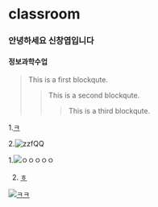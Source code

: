 # classroom

### 안녕하세요 신창엽입니다
#### 정보과학수업

> This is a first blockqute.
>	> This is a second blockqute.
>	>	> This is a third blockqute.





1.[ㅋ](https://www.youtube.com/watch?v=OLCbJ00OnK4&list=RDOLCbJ00OnK4&start_radio=1)


2.![zzfQQ](https://img1.daumcdn.net/thumb/R720x0/?fname=http%3A%2F%2Ft1.daumcdn.net%2Fliveboard%2Fdaumsearch%2F4e19fd861dcc40d3a840059f2ecccb3b.jpg)


1.![ㅇㅇㅇㅇㅇ](https://www.google.com/url?sa=i&url=http%3A%2F%2Fblog.naver.com%2Fpivunjane%2F80175724317&psig=AOvVaw0etHlWDMnXF4JOodz7nDKd&ust=1616208093626000&source=images&cd=vfe&ved=0CAIQjRxqFwoTCOiZ7r6qu-8CFQAAAAAdAAAAABAK)


2. [ㅎ](https://www.youtube.com/watch?v=3neU3OzeUPk)

[![ㅋㅋ](https://img1.daumcdn.net/thumb/R720x0/?fname=http%3A%2F%2Ft1.daumcdn.net%2Fliveboard%2Fdaumsearch%2F4e19fd861dcc40d3a840059f2ecccb3b.jpg)](https://www.youtube.com/watch?v=aUL0CMMDVFg)


































